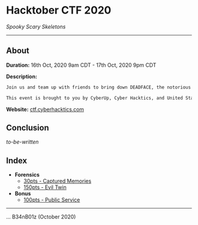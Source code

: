 # Hacktober CTF 2020
_Spooky Scary Skeletons_

---

## About

**Duration:** 16th Oct, 2020 9am CDT - 17th Oct, 2020 9pm CDT

**Description:**
```txt
Join us and team up with friends to bring down DEADFACE, the notorious hacker group in this year's Hacktober CTF.

This event is brought to you by CyberUp, Cyber Hacktics, and United States Air Force veterans in support of National Cyber Security Awareness Month.
```

**Website:** [ctf.cyberhacktics.com](http://ctf.cyberhacktics.com/)

## Conclusion

_to-be-written_

## Index

* **Forensics**
  * [30pts - Captured Memories](Captured%20Memories/README.md)
  * [150pts - Evil Twin](Evil%20Twin/README.md)
* **Bonus**
  * [100pts - Public Service](Public%20Service/README.md)

---

... B34nB01z (October 2020)